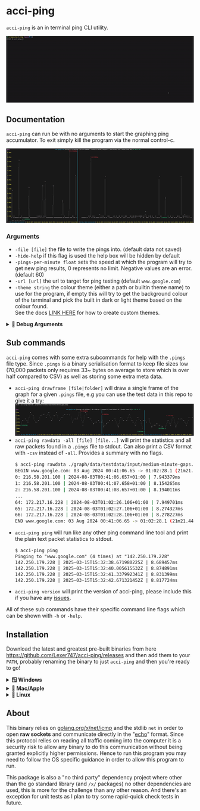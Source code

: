 # acci-ping

`acci-ping` is an in terminal ping CLI utility.

[![thumbnail-gif](./images/1.0.2/1-0-2-thumbnail-converted.gif)]()

## Documentation

`acci-ping` can run be with no arguments to start the graphing ping accumulator. To exit simply kill the
program via the normal control-c.

[![large demo](./images/old/spans.png)]()

### Arguments

* `-file [file]`
        the file to write the pings into. (default data not saved)
* `-hide-help`
        if this flag is used the help box will be hidden by default
* `-pings-per-minute float`
        sets the speed at which the program will try to get new ping results, 0 represents no limit. Negative values are an error. (default 60)
* `-url [url]`
        the url to target for ping testing (default `www.google.com`)
* `-theme string`
        the colour theme (either a path or builtin theme name) to use for the program, if empty this will try
        to get the background colour of the terminal and pick the built in dark or light theme based on the
        colour found.
        <br>
        See the docs [LINK HERE](https://github.com/Lexer747/acci-ping/blob/main/docs/themes.md) for how to create custom themes.


<details>
<summary><b>🐛 Debug Arguments</b></summary>

* `-debug-log [file]`
        write logs to file. (default no logs written)
* `-debug-error-creator`
        binds the [e] key to create errors for GUI verification
* `-debug-strict`
        enables more strict operation in which warnings turn into crashes.
* `-debug-term-size`
        disables raw mode and greatly simplifies terminal integration by forcing a fixed size, not recommended
        for use at all.
* `-debug-cpuprofile [file]`
        write cpu profile to file
* `-debug-memprofile [file]`
        write memory profile to file

</details>

## Sub commands

`acci-ping` comes with some extra subcommands for help with the `.pings` file type. Since `.pings` is a binary
serialisation format to keep file sizes low (70,000 packets only requires 33~ bytes on average to store which
is over half compared to CSV) as well as storing some extra meta data.

* `acci-ping drawframe [file|folder]` will draw a single frame of the graph for a given `.pings` file, e.g you
  can use the test data in this repo to give it a try:
 ![drawframe demo](images/drawframe.png)
* `acci-ping rawdata -all [file] [file...]` will print the statistics and all raw packets found in a `.pings`
  file to stdout. Can also print a CSV format with `-csv` instead of `-all`. Provides a summary with no flags.
  ```sh
  $ acci-ping rawdata ./graph/data/testdata/input/medium-minute-gaps.pings
  BEGIN www.google.com: 03 Aug 2024 00:41:06.65 -> 01:02:28.1 (21m21.449886808s) | Average μ 8.167942ms | SD σ 80.4µs | Packet Count 67
  0: 216.58.201.100 | 2024-08-03T00:41:06.657+01:00 | 7.943379ms
  1: 216.58.201.100 | 2024-08-03T00:41:07.658+01:00 | 8.154265ms
  2: 216.58.201.100 | 2024-08-03T00:41:08.657+01:00 | 8.194011ms
  ...
  64: 172.217.16.228 | 2024-08-03T01:02:26.106+01:00 | 7.949701ms
  65: 172.217.16.228 | 2024-08-03T01:02:27.106+01:00 | 8.274327ms
  66: 172.217.16.228 | 2024-08-03T01:02:28.106+01:00 | 8.278227ms
  END www.google.com: 03 Aug 2024 00:41:06.65 -> 01:02:28.1 (21m21.449886808s) | Average μ 8.167942ms | SD σ 80.4µs | Packet Count 67
  ```
* `acci-ping ping` will run like any other ping command line tool and print the plain text packet statistics to
  stdout.
  ```
  $ acci-ping ping
  Pinging to "www.google.com" (4 times) at "142.250.179.228"
  142.250.179.228 | 2025-03-15T15:32:38.671980225Z | 8.689457ms
  142.250.179.228 | 2025-03-15T15:32:40.005615532Z | 8.874891ms
  142.250.179.228 | 2025-03-15T15:32:41.337992341Z | 8.831399ms
  142.250.179.228 | 2025-03-15T15:32:42.671321452Z | 8.817724ms
  ```
* `acci-ping version` will print the version of acci-ping, please include this if you have any [issues](https://github.com/Lexer747/acci-ping/issues/new).

All of these sub commands have their specific command line flags which can be shown with `-h` or `-help`.

## Installation

Download the latest and greatest pre-built binaries from here https://github.com/Lexer747/acci-ping/releases
and then add them to your `PATH`, probably renaming the binary to just `acci-ping` and then you're ready to
go!

<details>
<summary><b>🪟 Windows</b></summary>

This should just work! Download the binaries from https://github.com/Lexer747/acci-ping/releases

![](images/old/WindowsTerminal_vaip1qU25v.png)

TODO adding releases to winget, etc
</details>

<details>
<summary><b>🍎 Mac/Apple</b></summary>

This should also just work! Download the binaries from https://github.com/Lexer747/acci-ping/releases

Tested on an M1 arm mac.

TODO add package to `brew`, etc
</details>


<details>
<summary><b>🐧 Linux</b></summary>

On linux to ensure that you do not get prompted for root permissions to execute the binary, simply run this
command to allow IPv4 sockets to be opened by un-privileged binaries.

```sh
sudo sysctl -w net.ipv4.ping_group_range="0 2147483647"
```
Note: you can use this command to undo this behaviour
```sh
sudo sysctl -w net.ipv4.ping_group_range="1 0"
```
</details>



## About

This binary relies on [golang.org/x/net/icmp](https://pkg.go.dev/golang.org/x/net/icmp) and the stdlib `net`
in order to open **raw sockets** and communicate directly in the
"[echo](https://en.wikipedia.org/wiki/Internet_Control_Message_Protocol)" format. Since this protocol relies
on reading all traffic coming into the computer it is a security risk to allow any binary to do this
communication without being granted explicitly higher permissions. Hence to run this program you may need to
follow the OS specific guidance in order to allow this program to run.

This package is also a "no third party" dependency project where other than the go standard library (and `/x/`
packages) no other dependencies are used, this is more for the challenge than any other reason. And there's an
exception for unit tests as I plan to try some rapid-quick check tests in future.


